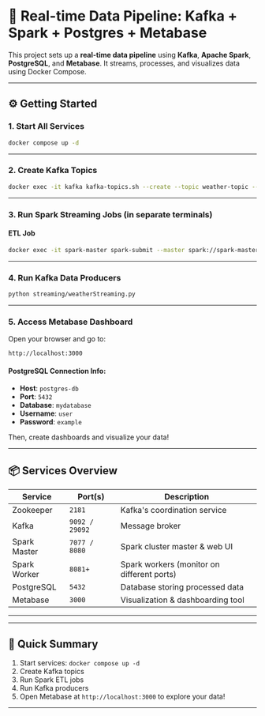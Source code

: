 # 🚀 Real-time Data Pipeline: Kafka + Spark + Postgres + Metabase

This project sets up a **real-time data pipeline** using **Kafka**, **Apache Spark**, **PostgreSQL**, and **Metabase**. It streams, processes, and visualizes data using Docker Compose.

---

## ⚙️ Getting Started

### 1. Start All Services
```bash
docker compose up -d
```

---

### 2. Create Kafka Topics
```bash
docker exec -it kafka kafka-topics.sh --create --topic weather-topic --bootstrap-server localhost:9092 --partitions 1 --replication-factor 1
```

---

### 3. Run Spark Streaming Jobs (in separate terminals)

#### ETL Job
```bash
docker exec -it spark-master spark-submit --master spark://spark-master:7077 --deploy-mode client --packages org.apache.spark:spark-sql-kafka-0-10_2.12:3.5.1 --jars /opt/bitnami/spark/jars/postgresql.jar --total-executor-cores 1 /opt/bitnami/spark/jobs/weatherETL.py
```

---

### 4. Run Kafka Data Producers
```bash
python streaming/weatherStreaming.py
```

---

### 5. Access Metabase Dashboard
Open your browser and go to:
```
http://localhost:3000
```

#### PostgreSQL Connection Info:
- **Host**: `postgres-db`
- **Port**: `5432`
- **Database**: `mydatabase`
- **Username**: `user`
- **Password**: `example`

Then, create dashboards and visualize your data!

---

## 📦 Services Overview

| Service      | Port(s)         | Description                              |
|--------------|-----------------|------------------------------------------|
| Zookeeper    | `2181`          | Kafka's coordination service             |
| Kafka        | `9092 / 29092`  | Message broker                           |
| Spark Master | `7077 / 8080`   | Spark cluster master & web UI            |
| Spark Worker | `8081+`         | Spark workers (monitor on different ports) |
| PostgreSQL   | `5432`          | Database storing processed data          |
| Metabase     | `3000`          | Visualization & dashboarding tool        |

---


---

## 🚀 Quick Summary

1. Start services: `docker compose up -d`
2. Create Kafka topics
3. Run Spark ETL jobs
4. Run Kafka producers
5. Open Metabase at `http://localhost:3000` to explore your data!

---

